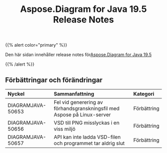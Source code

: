﻿---
title: Aspose.Diagram for Java 19.5 Release Notes
type: docs
weight: 80
url: /sv/java/aspose-diagram-for-java-19-5-release-notes/
---
{{% alert color="primary" %}} 

Den här sidan innehåller release notes för[Aspose.Diagram for Java 19.5](https://docs.aspose.com/diagram/java/aspose-diagram-for-java-19-5-release-notes/)

{{% /alert %}} 
## **Förbättringar och förändringar**

|**Nyckel**|**Sammanfattning**|**Kategori**|
|:- |:- |:- |
|DIAGRAMJAVA-50653|Fel vid generering av förhandsgranskningsfil med Aspose på Linux-server|Förbättring|
|DIAGRAMJAVA-50656|VSD till PNG misslyckas i en viss miljö|Förbättring|
|DIAGRAMJAVA-50657|API kan inte ladda VSD-filen och programmet tar aldrig slut|Förbättring|

